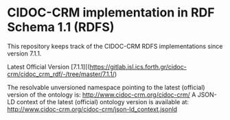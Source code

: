 # CIDOC-CRM implementation in RDF Schema 1.1 (RDFS)

This repository keeps track of the CIDOC-CRM RDFS implementations since version 7.1.1. 

Latest Official Version [7.1.1][(https://gitlab.isl.ics.forth.gr/cidoc-crm/cidoc_crm_rdf/-/tree/master/7.1.1/)

The resolvable unversioned namespace pointing to the latest (official) version of the ontology is: http://www.cidoc-crm.org/cidoc-crm/
A JSON-LD context of the latest (official) ontology version is available at: http://www.cidoc-crm.org/cidoc-crm/json-ld_context.jsonld
